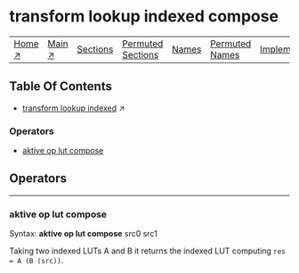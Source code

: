 # transform lookup indexed compose

||||||||
|---|---|---|---|---|---|---|
|[Home ↗](/)|[Main ↗](index.md)|[Sections](index.md#sectree)|[Permuted Sections](bypsections.md)|[Names](byname.md)|[Permuted Names](bypnames.md)|[Implementations](bylang.md)|

## Table Of Contents

  - [transform lookup indexed](transform_lookup_indexed.md) ↗


### Operators

 - [aktive op lut compose](#op_lut_compose)

## Operators

---
### <a name='op_lut_compose'></a> aktive op lut compose

Syntax: __aktive op lut compose__ src0 src1

Taking two indexed LUTs A and B it returns the indexed LUT computing `res = A (B (src))`.


